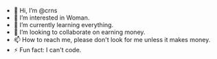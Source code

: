 - 👋 Hi, I’m @crns
- 👀 I’m interested in Woman.
- 🌱 I’m currently learning everything.
- 💞️ I’m looking to collaborate on earning money.
- 📫 How to reach me, please don't look for me unless it makes money.
- ⚡ Fun fact: I can't code.

<!---
Myc0dex/Myc0dex is a ✨ special ✨ repository because its `README.md` (this file) appears on your GitHub profile.
You can click the Preview link to take a look at your changes.
--->

